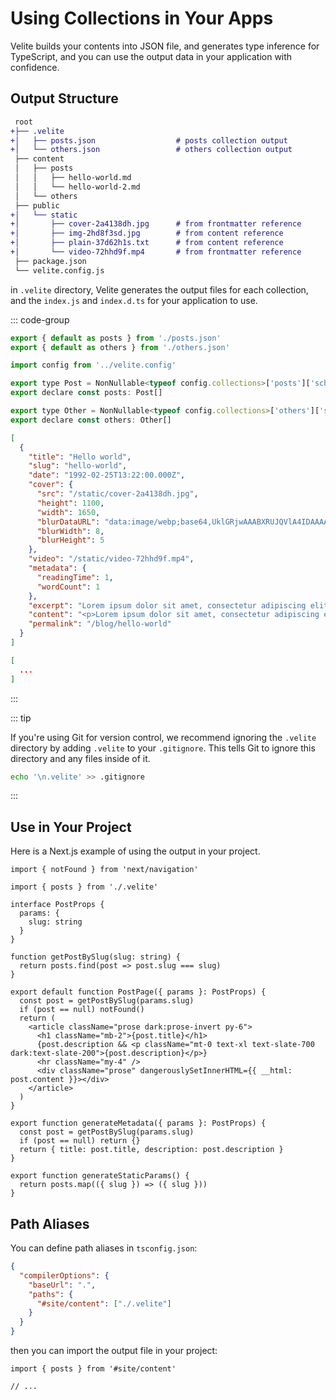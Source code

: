 # Using Collections in Your Apps

Velite builds your contents into JSON file, and generates type inference for TypeScript, and you can use the output data in your application with confidence.

## Output Structure

```diff
 root
+├── .velite
+│   ├── posts.json                  # posts collection output
+│   └── others.json                 # others collection output
 ├── content
 │   ├── posts
 │   │   ├── hello-world.md
 │   │   └── hello-world-2.md
 │   └── others
 ├── public
+│   └── static
+│       ├── cover-2a4138dh.jpg      # from frontmatter reference
+│       ├── img-2hd8f3sd.jpg        # from content reference
+│       ├── plain-37d62h1s.txt      # from content reference
+│       └── video-72hhd9f.mp4       # from frontmatter reference
 ├── package.json
 └── velite.config.js
```

in `.velite` directory, Velite generates the output files for each collection, and the `index.js` and `index.d.ts` for your application to use.

::: code-group

```js [index.js]
export { default as posts } from './posts.json'
export { default as others } from './others.json'
```

```js [index.d.ts]
import config from '../velite.config'

export type Post = NonNullable<typeof config.collections>['posts']['schema']['_output']
export declare const posts: Post[]

export type Other = NonNullable<typeof config.collections>['others']['schema']['_output']
export declare const others: Other[]
```

```json [posts.json]
[
  {
    "title": "Hello world",
    "slug": "hello-world",
    "date": "1992-02-25T13:22:00.000Z",
    "cover": {
      "src": "/static/cover-2a4138dh.jpg",
      "height": 1100,
      "width": 1650,
      "blurDataURL": "data:image/webp;base64,UklGRjwAAABXRUJQVlA4IDAAAACwAQCdASoIAAUADMDOJbACdADWaUXAAMltC0BZxTv24bHUX8EibgVs/sPiTqq6QAA=",
      "blurWidth": 8,
      "blurHeight": 5
    },
    "video": "/static/video-72hhd9f.mp4",
    "metadata": {
      "readingTime": 1,
      "wordCount": 1
    },
    "excerpt": "Lorem ipsum dolor sit amet, consectetur adipiscing elit. Sed non risus. Suspendisse",
    "content": "<p>Lorem ipsum dolor sit amet, consectetur adipiscing elit. Sed non risus. Suspendisse</p>\n<p><img src=\"/static/img-2hd8f3sd.jpg\" alt=\"some image\" /></p>\n<p><a href=\"/static/plain-37d62h1s.txt\">link to file</a></p>\n",
    "permalink": "/blog/hello-world"
  }
]
```

```json [others.json]
[
  ...
]
```

:::

::: tip

If you're using Git for version control, we recommend ignoring the `.velite` directory by adding `.velite` to your `.gitignore`. This tells Git to ignore this directory and any files inside of it.

```sh
echo '\n.velite' >> .gitignore
```

:::

## Use in Your Project

Here is a Next.js example of using the output in your project.

```tsx [app/posts/[slug]/page.tsx]
import { notFound } from 'next/navigation'

import { posts } from './.velite'

interface PostProps {
  params: {
    slug: string
  }
}

function getPostBySlug(slug: string) {
  return posts.find(post => post.slug === slug)
}

export default function PostPage({ params }: PostProps) {
  const post = getPostBySlug(params.slug)
  if (post == null) notFound()
  return (
    <article className="prose dark:prose-invert py-6">
      <h1 className="mb-2">{post.title}</h1>
      {post.description && <p className="mt-0 text-xl text-slate-700 dark:text-slate-200">{post.description}</p>}
      <hr className="my-4" />
      <div className="prose" dangerouslySetInnerHTML={{ __html: post.content }}></div>
    </article>
  )
}

export function generateMetadata({ params }: PostProps) {
  const post = getPostBySlug(params.slug)
  if (post == null) return {}
  return { title: post.title, description: post.description }
}

export function generateStaticParams() {
  return posts.map(({ slug }) => ({ slug }))
}
```

## Path Aliases

You can define path aliases in `tsconfig.json`:

```json [tsconfig.json]
{
  "compilerOptions": {
    "baseUrl": ".",
    "paths": {
      "#site/content": ["./.velite"]
    }
  }
}
```

then you can import the output file in your project:

```tsx [app/posts/[slug]/page.tsx]
import { posts } from '#site/content'

// ...
```
